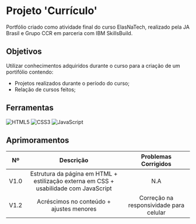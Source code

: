 # Projeto 'Currículo'

Portfólio criado como atividade final do curso ElasNaTech, realizado pela JA Brasil e Grupo CCR em parceria com IBM SkillsBuild.

## Objetivos

Utilizar conhecimentos adquiridos durante o curso para a criação de um portifólio contendo:
- Projetos realizados durante o período do curso;
- Relação de cursos feitos;

## Ferramentas

![HTML5](https://img.shields.io/badge/HTML5-000?style=for-the-badge&logo=html5)
![CSS3](https://img.shields.io/badge/CSS3-000?style=for-the-badge&logo=css3&logoColor=264CE4)
![JavaScript](https://img.shields.io/badge/JavaScript-000?style=for-the-badge&logo=javascript)

## Aprimoramentos

| Nº | Descrição | Problemas Corrigidos |
| :----: | :--------: | :-------------: |
|  V1.0 | Estrutura da página em HTML + estilização externa em CSS + usabilidade com JavaScript |  N.A      |
|  V1.2 | Acréscimos no conteúdo + ajustes menores  |  Correção na responsividade para celular      |


